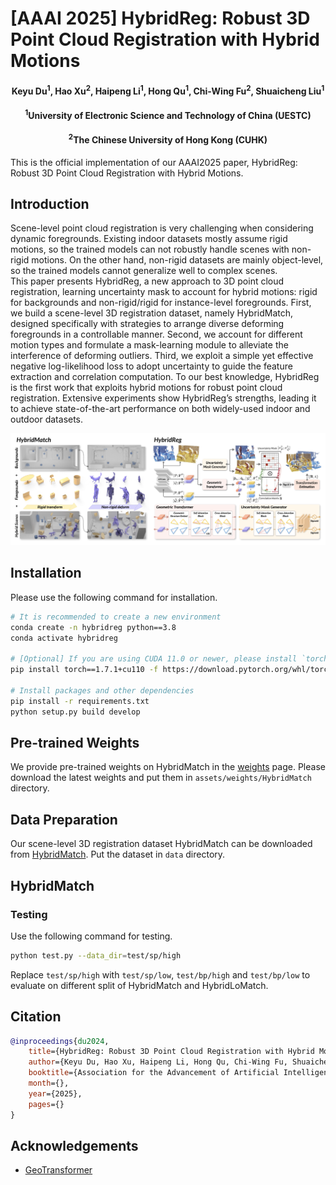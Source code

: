 # [AAAI 2025] HybridReg: Robust 3D Point Cloud Registration with Hybrid Motions

<h4 align = "center">Keyu Du<sup>1</sup>, Hao Xu<sup>2</sup>, Haipeng Li<sup>1</sup>, Hong Qu<sup>1</sup>, Chi-Wing Fu<sup>2</sup>, Shuaicheng Liu<sup>1</sup></h4>
<h4 align = "center"> <sup>1</sup>University of Electronic Science and Technology of China (UESTC)</center></h4>
<h4 align = "center"> <sup>2</sup>The Chinese University of Hong Kong (CUHK)</center></h4>

This is the official implementation of our AAAI2025 paper, HybridReg: Robust 3D Point Cloud Registration with Hybrid Motions.

## Introduction
Scene-level point cloud registration is very challenging when considering dynamic foregrounds. Existing indoor datasets mostly assume rigid motions, so the trained models can not robustly handle scenes with non-rigid motions. On the other hand, non-rigid datasets are mainly object-level, so the trained models cannot generalize well to complex scenes.  
This paper presents HybridReg, a new approach to 3D point cloud registration, learning uncertainty mask to account for hybrid motions: rigid for backgrounds and non-rigid/rigid for
instance-level foregrounds. First, we build a scene-level 3D registration dataset, namely HybridMatch, designed specifically with strategies to arrange diverse deforming foregrounds in a controllable manner. Second, we account for different motion types and formulate a mask-learning module to alleviate the interference of deforming outliers. Third, we exploit a simple yet effective negative log-likelihood loss to adopt uncertainty to guide the feature extraction and correlation computation. To our best knowledge, HybridReg is the first work that exploits hybrid motions for robust point cloud registration. Extensive experiments show HybridReg’s strengths, leading it to achieve state-of-the-art performance on both widely-used indoor and outdoor datasets.

![image text](./assets/pipeline.png)

## Installation

Please use the following command for installation.
```bash
# It is recommended to create a new environment
conda create -n hybridreg python==3.8
conda activate hybridreg

# [Optional] If you are using CUDA 11.0 or newer, please install `torch==1.7.1+cu110`
pip install torch==1.7.1+cu110 -f https://download.pytorch.org/whl/torch_stable.html

# Install packages and other dependencies
pip install -r requirements.txt
python setup.py build develop
```

## Pre-trained Weights

We provide pre-trained weights on HybridMatch in the [weights](https://github.com/mapledky/HybridReg_PyTorch/release) page. Please download the latest weights and put them in `assets/weights/HybridMatch` directory.


## Data Preparation
Our scene-level 3D registration dataset HybridMatch can be downloaded from [HybridMatch](https://huggingface.co/datasets/kinseyxyz/HybridMatch). Put the dataset in `data` directory.

## HybridMatch

### Testing

Use the following command for testing.

```bash
python test.py --data_dir=test/sp/high
```

Replace `test/sp/high` with `test/sp/low`, `test/bp/high` and `test/bp/low` to evaluate on different split of HybridMatch and HybridLoMatch.



## Citation

```bibtex
@inproceedings{du2024,
    title={HybridReg: Robust 3D Point Cloud Registration with Hybrid Motions},
    author={Keyu Du, Hao Xu, Haipeng Li, Hong Qu, Chi-Wing Fu, Shuaicheng Liu},
    booktitle={Association for the Advancement of Artificial Intelligence (AAAI)},
    month={},
    year={2025},
    pages={}
}
```

## Acknowledgements

- [GeoTransformer](https://github.com/qinzheng93/GeoTransformer)